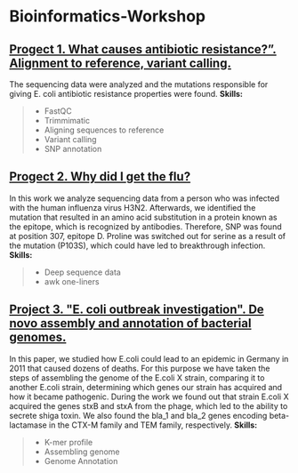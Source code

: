 # Bioinformatics-Workshop

## [Progect 1. What causes antibiotic resistance?”. Alignment to reference, variant calling.](https://github.com/LiliiaBgdnv/Bioinformatics-Workshop/tree/Project_1)
The sequencing data were analyzed and the mutations responsible for giving E. coli antibiotic resistance properties were found. 
**Skills:**
> * FastQC
> * Trimmimatic
> * Aligning sequences to reference
> * Variant calling
> * SNP annotation

## [Progect 2. Why did I get the flu?](https://github.com/LiliiaBgdnv/Bioinformatics-Workshop/tree/Progect-2)
 In this work we analyze sequencing data from a person who was infected with the human influenza virus H3N2.
Afterwards, we identified the mutation that resulted in an amino acid substitution in a protein known as the epitope, which is recognized by
antibodies. Therefore, SNP was found at position 307, epitope D. Proline was switched out for serine as a result of
the mutation (P103S), which could have led to breakthrough infection.
**Skills:**
> * Deep sequence data
> * awk one-liners

## [Project 3. "E. coli outbreak investigation". De novo assembly and annotation of bacterial genomes.](https://github.com/LiliiaBgdnv/Bioinformatics-Workshop/tree/Progect_3)
In this paper, we studied how E.coli could lead to an epidemic in Germany in 2011 that caused dozens
of deaths. For this purpose we have taken the steps of assembling the genome of the E.coli X strain,
comparing it to another E.coli strain, determining which genes our strain has acquired and how it became
pathogenic. During the work we found out that strain E.coli X acquired the genes stxB and stxA from the
phage, which led to the ability to secrete shiga toxin. We also found the bla_1 and bla_2 genes encoding
beta-lactamase in the CTX-M family and TEM family, respectively.
**Skills:**
> * K-mer profile
> * Assembling genome
> * Genome Annotation
